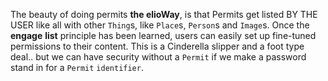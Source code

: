 The beauty of doing permits **the elioWay**, is that Permits get listed BY THE USER like all with other `Thing`s, like `Place`s, `Person`s and `Image`s.
Once the **engage** **list** principle has been learned, users can easily set up fine-tuned permissions to their content.
This is a Cinderella slipper and a foot type deal.. but we can have security without a `Permit` if we make a password stand in for a `Permit` `identifier`.
